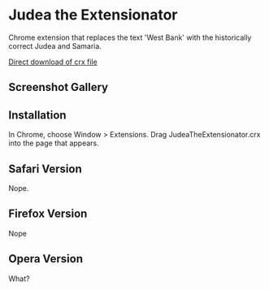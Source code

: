 Judea the Extensionator
=============

Chrome extension that replaces the text 'West Bank' with the historically correct Judea and Samaria.

[Direct download of crx file](https://github.com/)



Screenshot Gallery
------------------


Installation
------------

In Chrome, choose Window > Extensions.  Drag JudeaTheExtensionator.crx into the page that appears.

Safari Version
--------------

Nope. 

Firefox Version
---------------

Nope


Opera Version
---------------
What?
